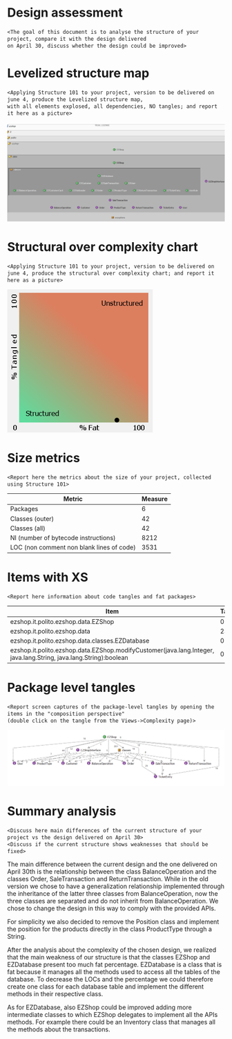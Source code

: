 # Design assessment


```
<The goal of this document is to analyse the structure of your project, compare it with the design delivered
on April 30, discuss whether the design could be improved>
```

# Levelized structure map
```
<Applying Structure 101 to your project, version to be delivered on june 4, produce the Levelized structure map,
with all elements explosed, all dependencies, NO tangles; and report it here as a picture>
```

![](DesignAssessmentPNGs/LSM.png)

# Structural over complexity chart

```
<Applying Structure 101 to your project, version to be delivered on june 4, produce the structural over complexity chart; and report it here as a picture>
```

![](DesignAssessmentPNGs/SOCChart.png)

# Size metrics

```
<Report here the metrics about the size of your project, collected using Structure 101>
```

| Metric                                    | Measure |
| ----------------------------------------- | ------- |
| Packages                                  | 6       |
| Classes (outer)                           | 42      |
| Classes (all)                             | 42      |
| NI (number of bytecode instructions)      | 8212    |
| LOC (non comment non blank lines of code) | 3531    |

# Items with XS

```
<Report here information about code tangles and fat packages>
```

| Item                                                         | Tangled | Fat  | Size | XS   |
| ------------------------------------------------------------ | ------- | ---- | ---- | ---- |
| ezshop.it.polito.ezshop.data.EZShop                          | 0%      | 204  | 4812 | 1981 |
| ezshop.it.polito.ezshop.data                                 | 23%     | 2    | 8006 | 1863 |
| ezshop.it.polito.ezshop.data.classes.EZDatabase              | 0%      | 136  | 1853 | 218  |
| ezshop.it.polito.ezshop.data.EZShop.modifyCustomer(java.lang.Integer, java.lang.String, java.lang.String):boolean | 0%      | 17   | 171  | 20   |

# Package level tangles

```
<Report screen captures of the package-level tangles by opening the items in the "composition perspective" 
(double click on the tangle from the Views->Complexity page)>
```

![](DesignAssessmentPNGs/PackageLevelTangles.png)

# Summary analysis

```
<Discuss here main differences of the current structure of your project vs the design delivered on April 30>
<Discuss if the current structure shows weaknesses that should be fixed>
```

The main difference between the current design and the one delivered on April 30th is the relationship between the class BalanceOperation and the classes Order, SaleTransaction and ReturnTransaction. While in the old version we chose to have a generalization relationship implemented through the inheritance of the latter three classes from BalanceOperation, now the three classes are separated and do not inherit from BalanceOperation. We chose to change the design in this way to comply with the provided APIs.

For simplicity we also decided to remove the Position class and implement the position for the products directly in the class ProductType through a String. 

After the analysis about the complexity of the chosen design, we realized that the main weakness of our structure is that the classes EZShop and EZDatabase present too much fat percentage. EZDatabase is a class that is fat because it manages all the methods used to access all the tables of the database. To decrease the LOCs and the percentage we could therefore create one class for each database table and implement the different methods in their respective class. 

As for EZDatabase, also EZShop could be improved adding more intermediate classes to which EZShop delegates to implement all the APIs methods. For example there could be an Inventory class that manages all the methods about the transactions. 

